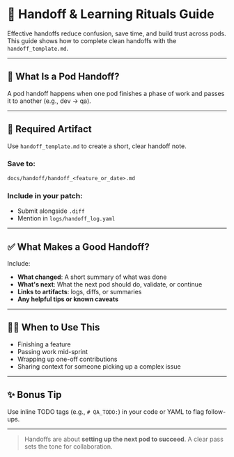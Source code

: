 # 🧠 Handoff & Learning Rituals Guide

Effective handoffs reduce confusion, save time, and build trust across pods. This guide shows how to complete clean handoffs with the `handoff_template.md`.

---

## 🔁 What Is a Pod Handoff?
A pod handoff happens when one pod finishes a phase of work and passes it to another (e.g., dev → qa).

---

## 🔄 Required Artifact
Use `handoff_template.md` to create a short, clear handoff note.

### Save to:
```
docs/handoff/handoff_<feature_or_date>.md
```

### Include in your patch:
- Submit alongside `.diff`
- Mention in `logs/handoff_log.yaml`

---

## ✅ What Makes a Good Handoff?
Include:
- **What changed**: A short summary of what was done
- **What's next**: What the next pod should do, validate, or continue
- **Links to artifacts**: logs, diffs, or summaries
- **Any helpful tips or known caveats**

---

## 👩‍💻 When to Use This
- Finishing a feature
- Passing work mid-sprint
- Wrapping up one-off contributions
- Sharing context for someone picking up a complex issue

---

## ✨ Bonus Tip
Use inline TODO tags (e.g., `# QA_TODO:`) in your code or YAML to flag follow-ups.

---

> Handoffs are about **setting up the next pod to succeed**. A clear pass sets the tone for collaboration.

